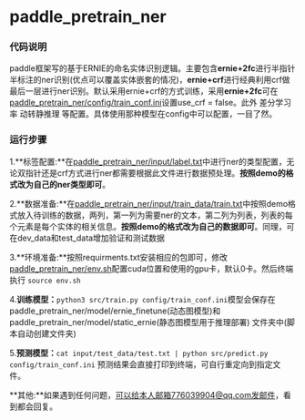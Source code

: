 # paddle_pretrain_ner

### 代码说明

paddle框架写的基于ERNIE的命名实体识别逻辑。主要包含**ernie+2fc**进行半指针半标注的ner识别(优点可以覆盖实体嵌套的情况)，**ernie+crf**进行经典利用crf做最后一层进行ner识别。默认采用ernie+crf的方式训练，采用**ernie+2fc**可在[paddle_pretrain_ner/config/train_conf.ini](https://github.com/JMDang/paddle_pretrain_ner/blob/main/paddle_pretrain_ner/config/train_conf.ini)设置use_crf = false。此外 差分学习率  动转静推理  等配置。具体使用那种模型在config中可以配置，一目了然。

### 运行步骤

1.**标签配置:**在[paddle_pretrain_ner/input/label.txt](https://github.com/JMDang/paddle_pretrain_ner/blob/main/paddle_pretrain_ner/input/label.txt)中进行ner的类型配置，无论双指针还是crf方式进行ner都需要根据此文件进行数据预处理。**按照demo的格式改为自己的ner类型即可**。

2.**数据准备:**在[paddle_pretrain_ner/input/train_data/train.txt](https://github.com/JMDang/paddle_pretrain_ner/blob/main/paddle_pretrain_ner/input/train_data/train.txt)中按照demo格式放入待训练的数据，两列，第一列为需要ner的文本，第二列为列表，列表的每个元素是每个实体的相关信息。**按照demo的格式改为自己的数据即可**。同理，可在dev_data和test_data增加验证和测试数据

3.**环境准备:**按照requirments.txt安装相应的包即可，修改[paddle_pretrain_ner/env.sh](https://github.com/JMDang/paddle_pretrain_ner/blob/main/paddle_pretrain_ner/env.sh)配置cuda位置和使用的gpu卡，默认0卡。然后终端执行 `source env.sh `

4.**训练模型：**`python3 src/train.py config/train_conf.ini`模型会保存在paddle_pretrain_ner/model/ernie_finetune(动态图模型)和paddle_pretrain_ner/model/static_ernie(静态图模型用于推理部署) 文件夹中(脚本自动创建文件夹)

5.**预测模型：**`cat input/test_data/test.txt | python src/predict.py config/train_conf.ini` 预测结果会直接打印到终端，可自行重定向到指定文件。

**其他:**如果遇到任何问题，可以给本人邮箱776039904@qq.com发邮件，看到都会回复。







